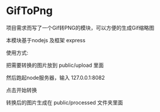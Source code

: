 GifToPng
========

项目需求而写了一个Gif转PNG的模块，可以方便的生成Gif缩略图

本模块基于nodejs 及框架 express

使用方式:

把需要转换的图片放到 public/upload 里面

然后跑起node服务器，输入 127.0.0.1:8082

点击开始转换

转换后的图片生成在 public/processed 文件夹里面
